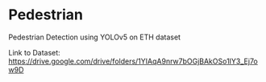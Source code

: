 # Pedestrian
Pedestrian Detection using YOLOv5 on ETH dataset 

Link to Dataset: https://drive.google.com/drive/folders/1YIAqA9nrw7bOGjBAkOSo1IY3_Ej7ow9D
